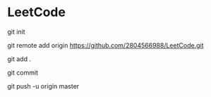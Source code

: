 # LeetCode

git init

git remote add origin https://github.com/2804566988/LeetCode.git

git add .

git commit

git push -u origin master
